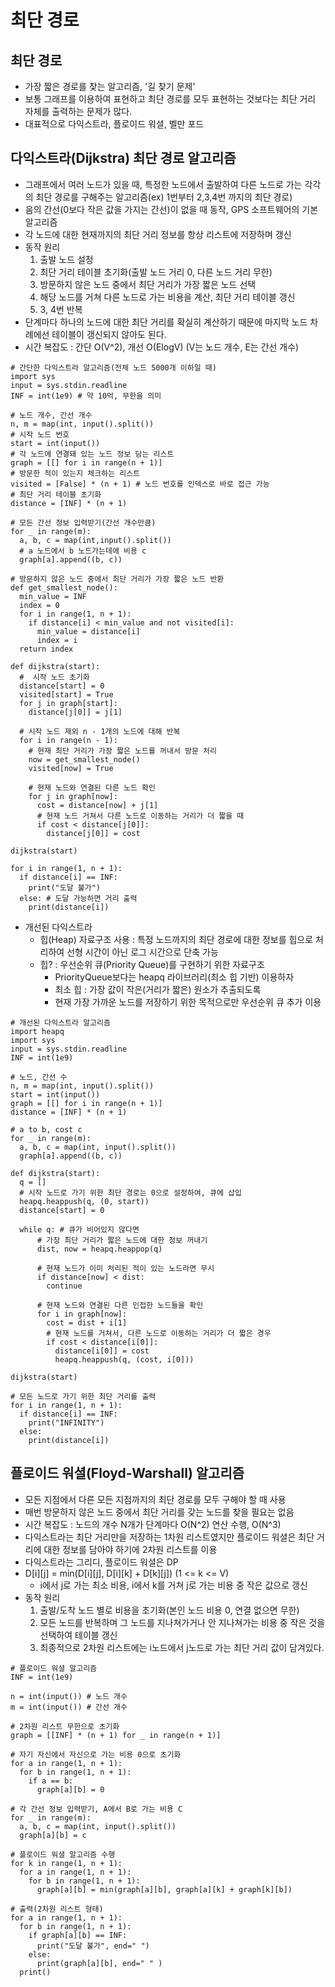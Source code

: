 # 최단 경로

## 최단 경로

- 가장 짧은 경로를 찾는 알고리즘, '길 찾기 문제'
- 보통 그래프를 이용하여 표현하고 최단 경로를 모두 표현하는 것보다는 최단 거리 자체를 출력하는 문제가 많다.
- 대표적으로 다익스트라, 플로이드 워셜, 벨만 포드

## 다익스트라(Dijkstra) 최단 경로 알고리즘

- 그래프에서 여러 노드가 있을 때, 특정한 노드에서 출발하여 다른 노드로 가는 각각의 최단 경로를 구해주는 알고리즘(ex) 1번부터 2,3,4번 까지의 최단 경로)
- 음의 간선(0보다 작은 값을 가지는 간선)이 없을 때 동작, GPS 소프트웨어의 기본 알고리즘
- 각 노드에 대한 현재까지의 최단 거리 정보를 항상 리스트에 저장하며 갱신
- 동작 원리
  1. 출발 노드 설정
  2. 최단 거리 테이블 초기화(출발 노드 거리 0, 다른 노드 거리 무한)
  3. 방문하지 않은 노드 중에서 최단 거리가 가장 짧은 노드 선택
  4. 해당 노드를 거쳐 다른 노드로 가는 비용을 계산, 최단 거리 테이블 갱신
  5. 3, 4번 반복
- 단계마다 하나의 노드에 대한 최단 거리를 확실히 계산하기 때문에 마지막 노드 차례에선 테이블이 갱신되지 않아도 된다.
- 시간 복잡도 : 간단 O(V^2), 개선 O(ElogV) (V는 노드 개수, E는 간선 개수)

```
# 간단한 다익스트라 알고리즘(전체 노드 5000개 이하일 때)
import sys
input = sys.stdin.readline
INF = int(1e9) # 약 10억, 무한을 의미

# 노드 개수, 간선 개수
n, m = map(int, input().split())
# 시작 노드 번호
start = int(input())
# 각 노드에 연결돼 있는 노드 정보 담는 리스트
graph = [[] for i in range(n + 1)]
# 방문한 적이 있는지 체크하는 리스트
visited = [False] * (n + 1) # 노드 번호를 인덱스로 바로 접근 가능
# 최단 거리 테이블 초기화
distance = [INF] * (n + 1)

# 모든 간선 정보 입력받기(간선 개수만큼)
for _ in range(m):
  a, b, c = map(int,input().split())
  # a 노드에서 b 노드가는데에 비용 c
  graph[a].append((b, c))

# 방문하지 않은 노드 중에서 최단 거리가 가장 짧은 노드 반환
def get_smallest_node():
  min_value = INF
  index = 0
  for i in range(1, n + 1):
    if distance[i] < min_value and not visited[i]:
      min_value = distance[i]
      index = i
  return index

def dijkstra(start):
  #  시작 노드 초기화
  distance[start] = 0
  visited[start] = True
  for j in graph[start]:
    distance[j[0]] = j[1]

  # 시작 노드 제외 n - 1개의 노드에 대해 반복
  for i in range(n - 1):
    # 현재 최단 거리가 가장 짧은 노드를 꺼내서 방문 처리
    now = get_smallest_node()
    visited[now] = True

    # 현재 노드와 연결된 다른 노드 확인
    for j in graph[now]:
      cost = distance[now] + j[1]
      # 현재 노드 거쳐서 다른 노드로 이동하는 거리가 더 짧을 때
      if cost < distance[j[0]]:
        distance[j[0]] = cost

dijkstra(start)

for i in range(1, n + 1):
  if distance[i] == INF:
    print("도달 불가")
  else: # 도달 가능하면 거리 출력
    print(distance[i])
```

- 개선된 다익스트라
  - 힙(Heap) 자료구조 사용 : 특정 노드까지의 최단 경로에 대한 정보를 힙으로 처리하여 선형 시간이 아닌 로그 시간으로 단축 가능
  - 힙? : 우선순위 큐(Priority Queue)를 구현하기 위한 자료구조
    - PriorityQueue보다는 heapq 라이브러리(최소 힙 기반) 이용하자
    - 최소 힙 : 가장 값이 작은(거리가 짧은) 원소가 추출되도록
    - 현재 가장 가까운 노드를 저장하기 위한 목적으로만 우선순위 큐 추가 이용

```
# 개선된 다익스트라 알고리즘
import heapq
import sys
input = sys.stdin.readline
INF = int(1e9)

# 노드, 간선 수
n, m = map(int, input().split())
start = int(input())
graph = [[] for i in range(n + 1)]
distance = [INF] * (n + 1)

# a to b, cost c
for _ in range(m):
  a, b, c = map(int, input().split())
  graph[a].append((b, c))

def dijkstra(start):
  q = []
  # 시작 노드로 가기 위한 최단 경로는 0으로 설정하여, 큐에 삽입
  heapq.heappush(q, (0, start))
  distance[start] = 0

  while q: # 큐가 비어있지 않다면
      # 가장 최단 거리가 짧은 노드에 대한 정보 꺼내기
      dist, now = heapq.heappop(q)

      # 현재 노드가 이미 처리된 적이 있는 노드라면 무시
      if distance[now] < dist:
        continue

      # 현재 노드와 연결된 다른 인접한 노드들을 확인
      for i in graph[now]:
        cost = dist + i[1]
        # 현재 노드를 거쳐서, 다른 노드로 이동하는 거리가 더 짧은 경우
        if cost < distance[i[0]]:
          distance[i[0]] = cost
          heapq.heappush(q, (cost, i[0]))

dijkstra(start)

# 모든 노드로 가기 위한 최단 거리를 출력
for i in range(1, n + 1):
  if distance[i] == INF:
    print("INFINITY")
  else:
    print(distance[i])
```

## 플로이드 워셜(Floyd-Warshall) 알고리즘

- 모든 지점에서 다른 모든 지점까지의 최단 경로를 모두 구해야 할 때 사용
- 매번 방문하지 않은 노드 중에서 최단 거리를 갖는 노드를 찾을 필요는 없음
- 시간 복잡도 : 노드의 개수 N개가 단계마다 O(N^2) 연산 수행, O(N^3)
- 다익스트라는 최단 거리만을 저장하는 1차원 리스트였지만 플로이드 워셜은 최단 거리에 대한 정보를 담아야 하기에 2차원 리스트를 이용
- 다익스트라는 그리디, 플로이드 워셜은 DP
- D[i][j] = min(D[i][j], D[i][k] + D[k][j]) (1 <= k <= V)
  - i에서 j로 가는 최소 비용, i에서 k를 거쳐 j로 가는 비용 중 작은 값으로 갱신
- 동작 원리
  1. 출발/도착 노드 별로 비용을 초기화(본인 노드 비용 0, 연결 없으면 무한)
  2. 모든 노드를 반복하며 그 노드를 지나쳐가거나 안 지나쳐가는 비용 중 작은 것을 선택하여 테이블 갱신
  3. 최종적으로 2차원 리스트에는 i노드에서 j노드로 가는 최단 거리 값이 담겨있다.

```
# 플로이드 워셜 알고리즘
INF = int(1e9)

n = int(input()) # 노드 개수
m = int(input()) # 간선 개수

# 2차원 리스트 무한으로 초기화
graph = [[INF] * (n + 1) for _ in range(n + 1)]

# 자기 자신에서 자신으로 가는 비용 0으로 초기화
for a in range(1, n + 1):
  for b in range(1, n + 1):
    if a == b:
      graph[a][b] = 0

# 각 간선 정보 입력받기, A에서 B로 가는 비용 C
for _ in range(m):
  a, b, c = map(int, input().split())
  graph[a][b] = c

# 플로이드 워셜 알고리즘 수행
for k in range(1, n + 1):
  for a in range(1, n + 1):
    for b in range(1, n + 1):
      graph[a][b] = min(graph[a][b], graph[a][k] + graph[k][b])

# 출력(2차원 리스트 형태)
for a in range(1, n + 1):
  for b in range(1, n + 1):
    if graph[a][b] == INF:
      print("도달 불가", end=" ")
    else:
      print(graph[a][b], end=" " )
  print()
```
